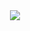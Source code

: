 <div align="center">



<div>
<a href="https://www.linkedin.com/in/flávia-fernandes-qa/"><img src="https://img.shields.io/badge/LinkedIn-0077B5?style=for-the-badge&logo=linkedin&logoColor=white" /></a>

</div>

